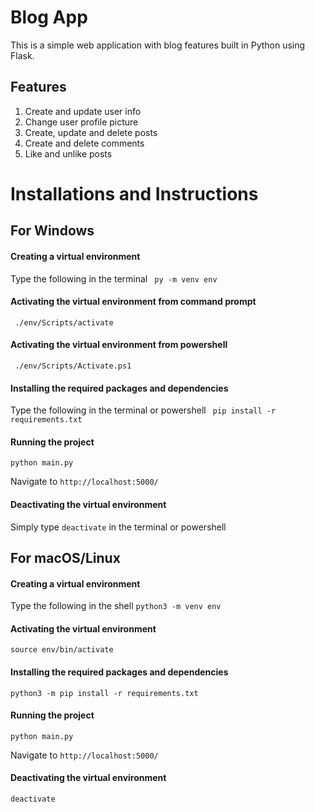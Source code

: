 # Blog App #
This is a simple web application with blog features built in Python using Flask.
## Features ##
1. Create and update user info
2. Change user profile picture
3. Create, update and delete posts
4. Create and delete comments
5. Like and unlike posts 

# Installations and Instructions #
## For Windows ##
#### Creating a virtual environment ####
Type the following in the terminal ``` py -m venv env```

#### Activating the virtual environment from command prompt ####
``` ./env/Scripts/activate```

#### Activating the virtual environment from powershell ####
``` ./env/Scripts/Activate.ps1```

#### Installing the required packages and dependencies ####
Type the following in the terminal or powershell ``` pip install -r requirements.txt```
#### Running the project ####
```python main.py```

Navigate to ```http://localhost:5000/```

#### Deactivating the virtual environment ####
Simply type ```deactivate``` in the terminal or powershell

## For macOS/Linux ##
#### Creating a virtual environment ####
Type the following in the shell ```python3 -m venv env```

#### Activating the virtual environment ####
```source env/bin/activate```

#### Installing the required packages and dependencies ####
```python3 -m pip install -r requirements.txt```

#### Running the project ####
```python main.py``` 

Navigate to ```http://localhost:5000/```

#### Deactivating the virtual environment ####
```deactivate```
